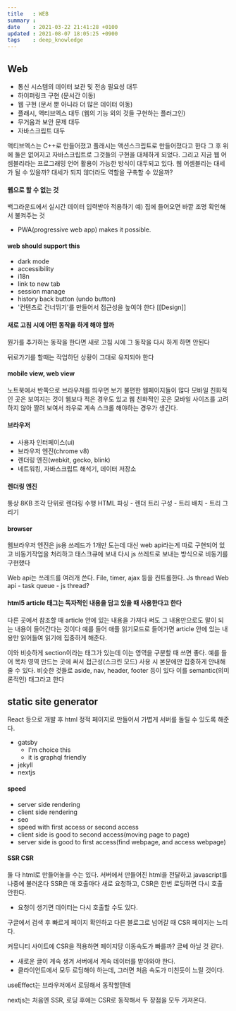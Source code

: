 ```yaml
---
title   : WEB
summary :
date    : 2021-03-22 21:41:28 +0100
updated : 2021-08-07 18:05:25 +0900
tags    : deep_knowledge
---
```


## Web
- 통신 시스템의 데이터 보관 및 전송 필요성 대두
- 하이퍼링크 구현 (문서간 이동)
- 웹 구현 (문서 뿐 아니라 더 많은 데이터 이동)
- 플래시, 액티브엑스 대두 (웹의 기능 외의 것들 구현하는 플러그인)
- 무거움과 보안 문제 대두
- 자바스크립트 대두

액티브엑스는 C++로 만들어졌고
플래시는 액션스크립트로 만들어졌다고 한다
그 후 위에 둘은 없어지고 자바스크립트로 그것들의 구현을 대체하게 되었다.
그리고 지금 웹 어셈블리라는 프로그래밍 언어 활용이 가능한 방식이 대두되고 있다.
웹 어셈블리는 대세가 될 수 있을까? 대세가 되지 않더라도 역할을 구축할 수 있을까?

#### 웹으로 할 수 없는 것
백그라운드에서 실시간 데이터 입력받아 적용하기
예) 집에 들어오면 바깥 조명 확인해서 불켜주는 것
- PWA(progressive web app) makes it possible.

#### web should support this
- dark mode
- accessibility
- i18n
- link to new tab
- session manage
- history back button (undo button)
- '컨텐츠로 건너뛰기'를 만들어서 접근성을 높여야 한다
[[Design]]

#### 새로 고침 시에 어떤 동작을 하게 해야 할까
뭔가를 추가하는 동작을 한다면 새로 고침 시에 그 동작을 다시 하게 하면 안된다

뒤로가기를 할때는 작업하던 상황이 그대로 유지되야 한다

#### mobile view, web view
노트북에서 반쪽으로 브라우저를 띄우면 보기 불편한 웹페이지들이 많다
모바일 친화적인 곳은 보여지는 것이 웹보다 적은 경우도 있고
웹 친화적인 곳은 모바일 사이즈를 고려하지 않아 짤려 보여서 좌우로 계속 스크롤
해야하는 경우가 생긴다.

#### 브라우저
- 사용자 인터페이스(ui)
- 브라우저 엔진(chrome v8)
- 렌더링 엔진(webkit, gecko, blink)
- 네트워킹, 자바스크립트 해석기, 데이터 저장소

#### 렌더링 엔진
통상 8KB 조각 단위로 렌더링 수행
HTML 파싱 - 렌더 트리 구성 - 트리 배치 - 트리 그리기

#### browser
웹브라우저 엔진은 js용 쓰레드가 1개만 도는데 대신 web api라는게 따로 구현되어 있고 비동기작업을 처리하고 태스크큐에 보내 다시 js 쓰레드로 보내는 방식으로 비동기를 구현했다

Web api는 쓰레드를 여러개 쓴다. File, timer, ajax 등을 컨트롤한다.
Js thread
Web api - task queue - js thread?

#### html5 article 태그는 독자적인 내용을 담고 있을 때 사용한다고 한다
다른 곳에서 참조할 때 article 안에 있는 내용을 가져다 써도 그 내용만으로도 말이
되는 내용이 들어간다는 것이다
예를 들어 애플 읽기모드로 들어가면 article 안에 있는 내용만 읽어들여 읽기에
집중하게 해준다.

이와 비슷하게 section이라는 태그가 있는데 이는 영역을 구분할 때 쓰면 좋다. 예를
들어 목차 영역 만드는 곳에 써서 접근성(스크린 모드) 사용 시 본문에만 집중하게
안내해줄 수 있다.
비슷한 것들로
aside, nav, header, footer 등이 있다
이를 semantic(의미론적인) 태그라고 한다

## static site generator
React 등으로 개발 후 html 정적 페이지로 만들어서 가볍게 서버를 돌릴 수 있도록
해준다.
- gatsby
  - I'm choice this
  - it is graphql friendly
- jekyll
- nextjs

#### speed
- server side rendering
- client side rendering
- seo
- speed with first access or second access
- client side is good to second access(moving page to page)
- server side is good to first access(find webpage, and access webpage)

#### SSR CSR
둘 다 html로 만들어놓을 수는 있다.
서버에서 만들어진 html을 전달하고 javascript를 나중에 불러온다
SSR은 매 호출마다 새로 요청하고, CSR은 한번 로딩하면 다시 호출 안한다.
- 요청이 생기면 데이터는 다시 호출할 수도 있다.

구글에서 검색 후 빠르게 페이지 확인하고 다른 블로그로 넘어갈 때 CSR 페이지는
느리다.

커뮤니티 사이트에 CSR을 적용하면 페이지당 이동속도가 빠를까? 글쎄 아닐 것 같다.
- 새로운 글이 계속 생겨 서버에서 계속 데이터를 받아와야 한다.
- 클라이언트에서 모두 로딩해야 하는데, 그러면 처음 속도가 미친듯이 느릴 것이다.

useEffect는 브라우저에서 로딩해서 동작할텐데

nextjs는 처음엔 SSR, 로딩 후에는 CSR로 동작해서 두 장점을 모두 가져온다.

